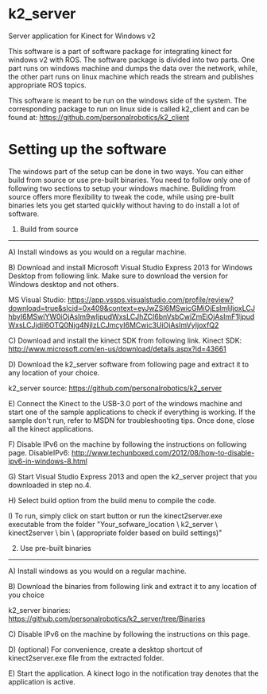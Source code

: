k2_server
=========
Server application for Kinect for Windows v2

This software is a part of software package for integrating kinect for windows v2 with ROS. The software package is divided into two parts. One part runs on windows machine and dumps the data over the network, while, the other part runs on linux machine which reads the stream and publishes appropriate ROS topics.

This software is meant to be run on the windows side of the system. The corresponding package to run on linux side is called k2_client and can be found at: https://github.com/personalrobotics/k2_client


Setting up the software
=======================

The windows part of the setup can be done in two ways. You can either build from source or use pre-built binaries. You need to follow only one of following two sections to setup your windows machine. Building from source offers more flexibility to tweak the code, while using pre-built binaries lets you get started quickly without having to do install a lot of software.

1) Build from source
---------------------
A) Install windows as you would on a regular machine.

B) Download and install Microsoft Visual Studio Express 2013 for Windows Desktop from following link. Make sure to download the version for Windows desktop and not others.

MS Visual Studio: https://app.vssps.visualstudio.com/profile/review?download=true&slcid=0x409&context=eyJwZSI6MSwicGMiOjEsImljIjoxLCJhbyI6MSwiYW0iOjAsIm9wIjpudWxsLCJhZCI6bnVsbCwiZmEiOjAsImF1IjpudWxsLCJjdiI6OTQ0Njg4NjIzLCJmcyI6MCwic3UiOjAsImVyIjoxfQ2

C) Download and install the kinect SDK from following link.
Kinect SDK: http://www.microsoft.com/en-us/download/details.aspx?id=43661

D) Download the k2_server software from following page and extract it to any location of your choice.

k2_server source: https://github.com/personalrobotics/k2_server

E) Connect the Kinect to the USB-3.0 port of the windows machine and start one of the sample applications to check if everything is working. If the sample don't run, refer to MSDN for troubleshooting tips. Once done, close all the kinect applications.

F) Disable IPv6 on the machine by following the instructions on following page.
DisableIPv6: http://www.techunboxed.com/2012/08/how-to-disable-ipv6-in-windows-8.html

G) Start Visual Studio Express 2013 and open the k2_server project that you downloaded in step no.4.

H) Select build option from the build menu to compile the code.

I) To run, simply click on start button or run the kinect2server.exe executable from the folder "Your_sofware_location \ k2_server \ kinect2server \ bin \ (appropriate folder based on build settings)"

2) Use pre-built binaries
-------------------------

A) Install windows as you would on a regular machine.

B) Download the binaries from following link and extract it to any location of you choice

k2_server binaries: https://github.com/personalrobotics/k2_server/tree/Binaries

C) Disable IPv6 on the machine by following the instructions on this page.

D) (optional) For convenience, create a desktop shortcut of kinect2server.exe file from the extracted folder.

E) Start the application. A kinect logo in the notification tray denotes that the application is active.
